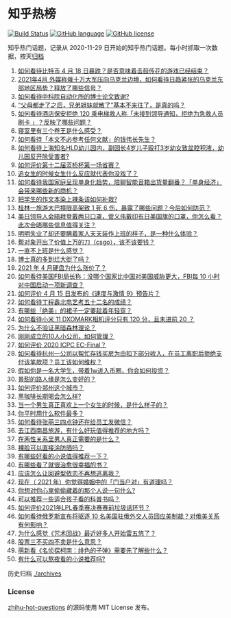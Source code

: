 # 知乎热榜
[![Build Status](https://github.com/ToWeLong/zhihu-hot-questions/workflows/CI/badge.svg)](https://github.com/ToWeLong/zhihu-hot-questions/actions)
[![GitHub language](https://img.shields.io/badge/language-golang-orange.svg)](https://golang.org/)
[![GitHub license](https://img.shields.io/github/license/ToWeLong/zhihu-hot-questions)](https://github.com/ToWeLong/zhihu-hot-questions/blob/main/LICENSE)

知乎热门话题，记录从 2020-11-29 日开始的知乎热门话题。每小时抓取一次数据，按天[归档](./archives)

<!-- BEGIN -->

1. [如何看待比特币 4 月 18 日暴跌？是否意味着击鼓传花的游戏已经结束？](https://www.zhihu.com/question/455237775)
1. [2021年4月 外媒称俄十万大军压向乌克兰边境，如何看待日趋紧张的乌克兰东部地区局势？释放了哪些信号？](https://www.zhihu.com/question/454941653)
1. [如何看待中科院自动化所的博士论文致谢?](https://www.zhihu.com/question/454961393)
1. [“父母都走了之后，兄弟姐妹就散了”基本不来往了，是真的吗？](https://www.zhihu.com/question/368765655)
1. [如何看待酒店保安拒绝 120 乘电梯救人称「未接到领导通知，拒绝为急救人员刷卡 」？反映了哪些问题？](https://www.zhihu.com/question/455121178)
1. [寝室里有三个卷王是什么感受？](https://www.zhihu.com/question/431850162)
1. [如何看待「本文不必参考任何文献」的钱伟长先生？](https://www.zhihu.com/question/455124114)
1. [如何看待上海知名HLD幼儿园内，副园长4岁儿子殴打3岁幼女致盆腔积液，幼儿园反开除受害者?](https://www.zhihu.com/question/454760249)
1. [如何评价第十二届蓝桥杯第一场省赛？](https://www.zhihu.com/question/455250575)
1. [追女生的时候女生什么反应就代表你没戏了？](https://www.zhihu.com/question/437267039)
1. [如何看待我国家庭呈现单身化趋势，陪聊智能音箱出货量翻番？「单身经济」会带来哪些新的商机？](https://www.zhihu.com/question/455223029)
1. [把学生的作文本染上辣条该如何补救?](https://www.zhihu.com/question/454928747)
1. [桂林一旅游大巴撞限高架致 1 死 6 伤，暴露了哪些问题？今后如何防范？](https://www.zhihu.com/question/455248863)
1. [美日领导人会晤拜登戴两只口罩，菅义伟戴印有日美国旗的口罩，你怎么看？此次会晤哪些信息值得关注？](https://www.zhihu.com/question/455138155)
1. [明明失业了却还要瞒着家人天天装作上班的样子，是一种什么体验？](https://www.zhihu.com/question/385138324)
1. [帮对象开出了价值上万的刀（csgo），该不该要钱？](https://www.zhihu.com/question/453057773)
1. [一直不上班是什么感觉？](https://www.zhihu.com/question/357403839)
1. [博士真的多到烂大街了吗？](https://www.zhihu.com/question/452575705)
1. [2021 年 4 月硬盘为什么涨价了？](https://www.zhihu.com/question/454702858)
1. [如何看待美国FBI局长称：没哪个国家比中国对美国威胁更大，FBI每 10 小时对中国启动一项新调查？](https://www.zhihu.com/question/454923408)
1. [如何评价 4 月 15 日发布的《速度与激情 9》预告片？](https://www.zhihu.com/question/454685077)
1. [如何看待丁程鑫北电艺考五十二名的成绩？](https://www.zhihu.com/question/455045967)
1. [有哪些「绝美」的裙子一定要趁着年轻穿？](https://www.zhihu.com/question/372236949)
1. [如何看待小米 11 DXOMARK相机评分只有 120 分，且未进前 20 ？](https://www.zhihu.com/question/455057435)
1. [为什么不验证黑暗森林理论？](https://www.zhihu.com/question/453844496)
1. [刚刚成立的10人小公司，如何管理？](https://www.zhihu.com/question/332829944)
1. [如何评价 2020 ICPC EC-Final？](https://www.zhihu.com/question/450271220)
1. [如何看待杭州一公司以帮忙存钱买房为由扣下部分收入，在员工离职后拒绝支付该笔款项？员工该如何维权？](https://www.zhihu.com/question/454583213)
1. [假如你是一名大学生，带着1w进入币圈，你会如何投资？](https://www.zhihu.com/question/447422206)
1. [景甜的路人缘是怎么变好的？](https://www.zhihu.com/question/266949377)
1. [如何评价郑州这个城市？](https://www.zhihu.com/question/22892703)
1. [黑咖啡长期喝会怎么样?](https://www.zhihu.com/question/443313181)
1. [当一个男生真正喜欢上一个女生的时候，是什么样子的？](https://www.zhihu.com/question/340850801)
1. [你平时用什么软件最多？](https://www.zhihu.com/question/447569057)
1. [如何看待张萌三四点钟还在给员工发微信？](https://www.zhihu.com/question/455214136)
1. [去江西南昌旅游，有什么好玩值得推荐的地方吗？](https://www.zhihu.com/question/348057500)
1. [在两性关系里男人真正需要的是什么？](https://www.zhihu.com/question/319606888)
1. [裸脸可以直接涂防晒吗？](https://www.zhihu.com/question/310586987)
1. [有哪些好看的小说值得推荐一下？](https://www.zhihu.com/question/453658677)
1. [有哪些看了就很治愈很幸福的书？](https://www.zhihu.com/question/355653399)
1. [应该怎么让回避型依恋不再想逃离我？](https://www.zhihu.com/question/451993948)
1. [现在（ 2021 年）你觉得婚姻中的「门当户对」有道理吗？](https://www.zhihu.com/question/455035753)
1. [你想对你心里偷偷藏着的那个人说一句什么?](https://www.zhihu.com/question/453770373)
1. [可以推荐一些适合孩子看的科普书吗？](https://www.zhihu.com/question/52480163)
1. [如何评价2021年LPL春季赛决赛赛前垃圾话环节？](https://www.zhihu.com/question/455135309)
1. [如何看待俄罗斯宣布将驱逐 10 名美国驻俄外交人员回应美制裁？对俄美关系有何影响？](https://www.zhihu.com/question/455064384)
1. [为什么感觉《咒术回战》最近好多人开始雷五悠了？](https://www.zhihu.com/question/445671262)
1. [股票三不买四不卖是什么意思？](https://www.zhihu.com/question/453247969)
1. [萌新看《名侦探柯南：绯色的子弹》需要先了解些什么？](https://www.zhihu.com/question/453972957)
1. [有什么可以熬夜看的小说推荐吗?](https://www.zhihu.com/question/430451843)

<!-- END -->

历史归档 [./archives](./archives)


### License
[zhihu-hot-questions](https://github.com/towelong/zhihu-hot-questions) 的源码使用 MIT License 发布。